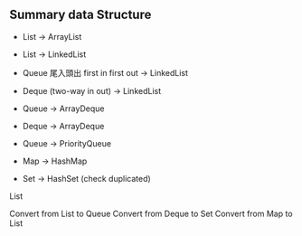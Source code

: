 ## Summary data Structure

- List -> ArrayList
- List -> LinkedList 
- Queue 尾入頭出 first in first out -> LinkedList
- Deque (two-way in out) -> LinkedList  
- Queue -> ArrayDeque
- Deque -> ArrayDeque
- Queue -> PriorityQueue


- Map -> HashMap
- Set -> HashSet (check duplicated)

List<Customer>

Convert from List to Queue
Convert from Deque to Set
Convert from Map to List
